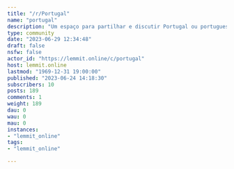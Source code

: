 ```yaml
---
title: "/r/Portugal" 
name: "portugal"
description: "Um espaço para partilhar e discutir Portugal ou portugueses no mundo."
type: community
date: "2023-06-29 12:34:48"
draft: false
nsfw: false
actor_id: "https://lemmit.online/c/portugal"
host: lemmit.online
lastmod: "1969-12-31 19:00:00"
published: "2023-06-24 14:18:30"
subscribers: 10
posts: 189
comments: 1
weight: 189
dau: 0
wau: 0
mau: 0
instances:
- "lemmit_online"
tags: 
- "lemmit_online"

---
```

